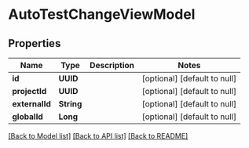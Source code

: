 # AutoTestChangeViewModel
## Properties

| Name | Type | Description | Notes |
|------------ | ------------- | ------------- | -------------|
| **id** | **UUID** |  | [optional] [default to null] |
| **projectId** | **UUID** |  | [optional] [default to null] |
| **externalId** | **String** |  | [optional] [default to null] |
| **globalId** | **Long** |  | [optional] [default to null] |

[[Back to Model list]](../README.md#documentation-for-models) [[Back to API list]](../README.md#documentation-for-api-endpoints) [[Back to README]](../README.md)

